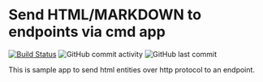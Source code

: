 # Send HTML/MARKDOWN to endpoints via cmd app

[![Build Status](https://travis-ci.com/softrebel/levelUpTask1.svg?branch=master)](https://travis-ci.com/softrebel/levelUpTask1.svg?branch=master)
![GitHub commit activity](https://img.shields.io/github/commit-activity/w/softrebel/levelUpTask1)
![GitHub last commit](https://img.shields.io/github/last-commit/softrebel/levelUpTask1)

This is sample app to send html entities over http protocol to an endpoint.
